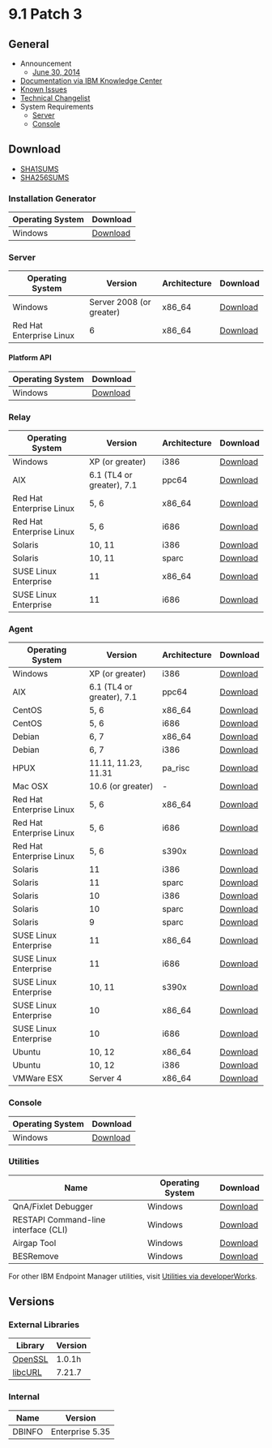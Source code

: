 # 9.1 Patch 3

## General
* Announcement
	* [June 30, 2014](http://bigmail.bigfix.com/pipermail/besadmin-announcements/2014-June/002256.html)
* [Documentation via IBM Knowledge Center](https://www-01.ibm.com/support/knowledgecenter/SS63NW_9.1.0/com.ibm.tivoli.tem.doc_9.1/welcome/IEM91_landing.html)
* [Known Issues](https://www-01.ibm.com/support/docview.wss?uid=swg21667537)
* [Technical Changelist](https://support.bigfix.com/bes/changes/fullchangelist-91.txt)
* System Requirements
	* [Server](https://www-01.ibm.com/support/docview.wss?uid=swg21505691)
	* [Console](https://www-01.ibm.com/support/docview.wss?uid=swg21505693)

## Download
* [SHA1SUMS](SHA1SUMS)
* [SHA256SUMS](SHA256SUMS)

### Installation Generator
| Operating System | Download |
| ---------------- | -------- |
| Windows | [Download](http://software.bigfix.com/download/bes/91/BigFix-BES-9.1.1117.0.exe) |

### Server
| Operating System | Version | Architecture | Download |
| ---------------- | ------- | ------------ | -------- |
| Windows | Server 2008 (or greater) | x86_64 | [Download](http://software.bigfix.com/download/bes/91/BigFix-BES-Server-9.1.1117.0.exe) |
| Red Hat Enterprise Linux | 6 | x86_64 | [Download](http://software.bigfix.com/download/bes/91/ServerInstaller_9.1.1117.0-rhe6.x86_64.tgz) |

#### Platform API
| Operating System | Download |
| ---------------- | -------- |
| Windows | [Download](http://software.bigfix.com/download/bes/91/BigFix-BES-ServerAPI-9.1.1117.0.exe) |

### Relay
| Operating System | Version | Architecture | Download |
| ---------------- | ------- | ------------ | -------- |
| Windows | XP (or greater) | i386 | [Download](http://software.bigfix.com/download/bes/91/BigFix-BES-Relay-9.1.1117.0.exe) |
| AIX | 6.1 (TL4 or greater), 7.1 | ppc64 | [Download](http://software.bigfix.com/download/bes/91/BESRelay-9.1.1117.0.ppc64_aix61.pkg) |
| Red Hat Enterprise Linux | 5, 6 | x86_64 | [Download](http://software.bigfix.com/download/bes/91/BESRelay-9.1.1117.0-rhe5.x86_64.rpm) |
| Red Hat Enterprise Linux | 5, 6 | i686 | [Download](http://software.bigfix.com/download/bes/91/BESRelay-9.1.1117.0-rhe5.i686.rpm) |
| Solaris | 10, 11 | i386 | [Download](http://software.bigfix.com/download/bes/91/BESRelay-9.1.1117.0.x86_sol10.pkg) |
| Solaris | 10, 11 | sparc | [Download](http://software.bigfix.com/download/bes/91/BESRelay-9.1.1117.0.sparc_sol10.pkg) |
| SUSE Linux Enterprise | 11 | x86_64 | [Download](http://software.bigfix.com/download/bes/91/BESRelay-9.1.1117.0-sle11.x86_64.rpm) |
| SUSE Linux Enterprise | 11 | i686 | [Download](http://software.bigfix.com/download/bes/91/BESRelay-9.1.1117.0-sle11.i686.rpm) |

### Agent
| Operating System | Version | Architecture | Download |
| ---------------- | ------- | ------------ | -------- |
| Windows | XP (or greater) | i386 | [Download](http://software.bigfix.com/download/bes/91/BigFix-BES-Client-9.1.1117.0.exe) |
| AIX | 6.1 (TL4 or greater), 7.1 | ppc64 | [Download](http://software.bigfix.com/download/bes/91/BESAgent-9.1.1117.0.ppc64_aix61.pkg) |
| CentOS | 5, 6 | x86_64 | [Download](http://software.bigfix.com/download/bes/91/BESAgent-9.1.1117.0-rhe5.x86_64.rpm) |
| CentOS | 5, 6 | i686 | [Download](http://software.bigfix.com/download/bes/91/BESAgent-9.1.1117.0-rhe5.i686.rpm) |
| Debian | 6, 7 | x86_64 | [Download](http://software.bigfix.com/download/bes/91/BESAgent-9.1.1117.0-debian6.amd64.deb) |
| Debian | 6, 7 | i386 | [Download](http://software.bigfix.com/download/bes/91/BESAgent-9.1.1117.0-debian6.i386.deb) |
| HPUX | 11.11, 11.23, 11.31 | pa_risc | [Download](http://software.bigfix.com/download/bes/91/BESAgent-9.1.1117.0.pa_risc_hpux1111.depot) |
| Mac OSX | 10.6 (or greater) | - | [Download](http://software.bigfix.com/download/bes/91/BESAgent-9.1.1117.0-BigFix_MacOSX10.6.pkg) |
| Red Hat Enterprise Linux | 5, 6 | x86_64 | [Download](http://software.bigfix.com/download/bes/91/BESAgent-9.1.1117.0-rhe5.x86_64.rpm) |
| Red Hat Enterprise Linux | 5, 6 | i686 | [Download](http://software.bigfix.com/download/bes/91/BESAgent-9.1.1117.0-rhe5.i686.rpm) |
| Red Hat Enterprise Linux | 5, 6 | s390x | [Download](http://software.bigfix.com/download/bes/91/BESAgent-9.1.1117.0-rhe5.s390x.rpm) |
| Solaris | 11 | i386 | [Download](http://software.bigfix.com/download/bes/91/BESAgent-9.1.1117.0.x86_sol11.pkg) |
| Solaris | 11 | sparc | [Download](http://software.bigfix.com/download/bes/91/BESAgent-9.1.1117.0.sparc_sol11.pkg) |
| Solaris | 10 | i386 | [Download](http://software.bigfix.com/download/bes/91/BESAgent-9.1.1117.0.x86_sol10.pkg) |
| Solaris | 10 | sparc | [Download](http://software.bigfix.com/download/bes/91/BESAgent-9.1.1117.0.sparc_sol10.pkg) |
| Solaris | 9 | sparc | [Download](http://software.bigfix.com/download/bes/91/BESAgent-9.1.1117.0.sparc_sol9.pkg) |
| SUSE Linux Enterprise | 11 | x86_64 | [Download](http://software.bigfix.com/download/bes/91/BESAgent-9.1.1117.0-sle11.x86_64.rpm) |
| SUSE Linux Enterprise | 11 | i686 | [Download](http://software.bigfix.com/download/bes/91/BESAgent-9.1.1117.0-sle11.i686.rpm) |
| SUSE Linux Enterprise | 10, 11 | s390x | [Download](http://software.bigfix.com/download/bes/91/BESAgent-9.1.1117.0-sle10.s390x.rpm) |
| SUSE Linux Enterprise | 10 | x86_64 | [Download](http://software.bigfix.com/download/bes/91/BESAgent-9.1.1117.0-sle9.x86_64.rpm) |
| SUSE Linux Enterprise | 10 | i686 | [Download](http://software.bigfix.com/download/bes/91/BESAgent-9.1.1117.0-sle10.i686.rpm) |
| Ubuntu | 10, 12 | x86_64 | [Download](http://software.bigfix.com/download/bes/91/BESAgent-9.1.1117.0-ubuntu10.amd64.deb) |
| Ubuntu | 10, 12 | i386 | [Download](http://software.bigfix.com/download/bes/91/BESAgent-9.1.1117.0-ubuntu10.i386.deb) | 
| VMWare ESX | Server 4 | x86_64 | [Download](http://software.bigfix.com/download/bes/91/BESAgent-9.1.1117.0-rhe5.x86_64.rpm) |

### Console
| Operating System | Download |
| ---------------- | -------- |
| Windows | [Download](http://software.bigfix.com/download/bes/91/BigFix-BES-Console-9.1.1117.0.exe) |

### Utilities
| Name | Operating System | Download |
| ---- | ---------------- | -------- |
| QnA/Fixlet Debugger | Windows | [Download](http://software.bigfix.com/download/bes/91/util/QNA9.1.1117.0.zip) |
| RESTAPI Command-line interface (CLI) | Windows | [Download](http://software.bigfix.com/download/bes/91/util/IEMCLI9.1.1117.0.zip) |
| Airgap Tool | Windows | [Download](http://software.bigfix.com/download/bes/91/util/BESAirgapTool9.1.1117.0.zip) |
| BESRemove | Windows | [Download](http://software.bigfix.com/download/bes/91/util/BESRemove9.1.1117.0.exe) |

For other IBM Endpoint Manager utilities, visit [Utilities via developerWorks](https://www.ibm.com/developerworks/community/wikis/home?lang=en#!/wiki/Tivoli%20Endpoint%20Manager/page/Utilities).

## Versions

### External Libraries
| Library | Version |
| ------- | ------- |
| [OpenSSL](https://www.openssl.org) | 1.0.1h |
| [libcURL](http://curl.haxx.se/libcurl/) | 7.21.7 |

### Internal
| Name | Version |
| ---- | ------- |
| DBINFO | Enterprise 5.35 |
